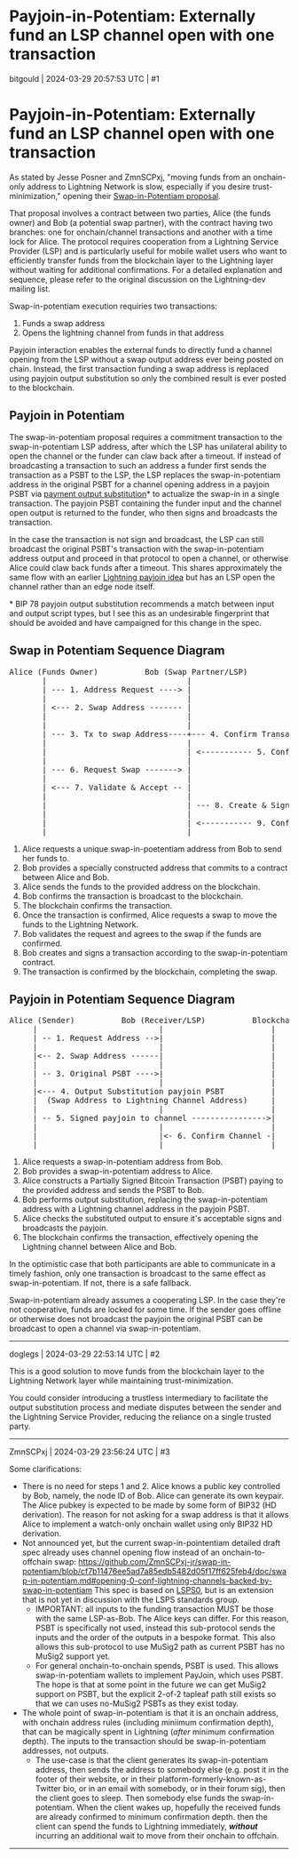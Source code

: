 # Payjoin-in-Potentiam: Externally fund an LSP channel open with one transaction

bitgould | 2024-03-29 20:57:53 UTC | #1

# Payjoin-in-Potentiam: Externally fund an LSP channel open with one transaction

As stated by Jesse Posner and ZmnSCPxj, "moving funds from an onchain-only address to Lightning Network is slow, especially if you desire trust-minimization," opening their [Swap-in-Potentiam proposal](https://lists.linuxfoundation.org/pipermail/lightning-dev/2023-January/003810.html).

That proposal involves a contract between two parties, Alice (the funds owner) and Bob (a potential swap partner), with the contract having two branches: one for onchain/channel transactions and another with a time lock for Alice. The protocol requires cooperation from a Lightning Service Provider (LSP) and is particularly useful for mobile wallet users who want to efficiently transfer funds from the blockchain layer to the Lightning layer without waiting for additional confirmations. For a detailed explanation and sequence, please refer to the original discussion on the Lightning-dev mailing list​​.

Swap-in-potentiam execution requiries two transactions: 

1. Funds a swap address
2. Opens the lightning channel from funds in that address

Payjoin interaction enables the external funds to directly fund a channel opening from the LSP without a swap output address ever being posted on chain. Instead, the first transaction funding a swap address is replaced using payjoin output substitution so only the combined result is ever posted to the blockchain.

## Payjoin in Potentiam

The swap-in-potentiam proposal requires a commitment transaction to the swap-in-potentiam LSP address, after which the LSP has unilateral ability to open the channel or the funder can claw back after a timeout. If instead of broadcasting a transaction to such an address a funder first sends the transaction as a PSBT to the LSP, the LSP replaces the swap-in-potentiam address in the original PSBT for a channel opening address in a payjoin PSBT via [payment output substitution](https://github.com/bitcoin/bips/blob/b3701faef2bdb98a0d7ace4eedbeefa2da4c89ed/bip-0078.mediawiki#user-content-span_idoutputsubstitutionspanPayment_output_substitution)* to actualize the swap-in in a single transaction. The payjoin PSBT containing the funder input and the channel open output is returned to the funder, who then signs and broadcasts the transaction.

In the case the transaction is not sign and broadcast, the LSP can still broadcast the original PSBT's transaction with the swap-in-potentiam address output and proceed in that protocol to open a channel, or otherwise Alice could claw back funds after a timeout. This shares approximately the same flow with an earlier [Lightning payjoin idea](https://lists.linuxfoundation.org/pipermail/bitcoin-dev/2022-November/021180.html) but has an LSP open the channel rather than an edge node itself.

\* BIP 78 payjoin output substitution recommends a match between input and output script types, but I see this as an undesirable fingerprint that should be avoided and have campaigned for this change in the spec.

## Swap in Potentiam Sequence Diagram

<pre>
Alice (Funds Owner)          Bob (Swap Partner/LSP)             Blockchain
       |                              |                              |
       | --- 1. Address Request ----> |                              |
       |                              |                              |
       | <--- 2. Swap Address ------- |                              |
       |                              |                              |
       |                              |                              |
       | --- 3. Tx to swap Address----+--- 4. Confirm Transaction -> |
       |                              |                              |
       |                              | <----------- 5. Confirmation |
       |                              |                              |
       | --- 6. Request Swap -------> |                              |
       |                              |                              |
       | <--- 7. Validate & Accept -- |                              |
       |                              |                              |
       |                              | --- 8. Create & Sign Tx ---- |
       |                              |                              |
       |                              | <----------- 9. Confirmation |
       |                              |                              |
</pre>

1. Alice requests a unique swap-in-poetentiam address from Bob to send her funds to.
2. Bob provides a specially constructed address that commits to a contract between Alice and Bob.
3. Alice sends the funds to the provided address on the blockchain.
4. Bob confirms the transaction is broadcast to the blockchain.
5. The blockchain confirms the transaction.
6. Once the transaction is confirmed, Alice requests a swap to move the funds to the Lightning Network.
7. Bob validates the request and agrees to the swap if the funds are confirmed.
8. Bob creates and signs a transaction according to the swap-in-potentiam contract.
9. The transaction is confirmed by the blockchain, completing the swap.

## Payjoin in Potentiam Sequence Diagram

<pre>
Alice (Sender)          Bob (Receiver/LSP)          Blockchain
     |                          |                       |
     | -- 1. Request Address -->|                       |
     |                          |                       |
     |<-- 2. Swap Address ------|                       |
     |                          |                       |
     | -- 3. Original PSBT ---->|                       |
     |                          |                       |
     |<--- 4. Output Substitution payjoin PSBT          |
     |  (Swap Address to Lightning Channel Address)     |
     |                          |                       |
     | -- 5. Signed payjoin to channel ---------------->|
     |                          |                       |
     |                          |<- 6. Confirm Channel -|
     |                          |                       |
</pre>

1. Alice requests a swap-in-potentiam address from Bob.
2. Bob provides a swap-in-potentiam address to Alice.
3. Alice constructs a Partially Signed Bitcoin Transaction (PSBT) paying to the provided address and sends the PSBT to Bob.
4. Bob performs output substitution, replacing the swap-in-potentiam address with a Lightning channel address in the payjoin PSBT.
5. Alice checks the substituted output to ensure it's acceptable signs and broadcasts the payjoin.
6. The blockchain confirms the transaction, effectively opening the Lightning channel between Alice and Bob.

In the optimistic case that both participants are able to communicate in a timely fashion, only one transaction is broadcast to the same effect as swap-in-potentiam. If not, there is a safe fallback.

Swap-in-potentiam already assumes a cooperating LSP. In the case they're not cooperative, funds are locked for some time. If the sender goes offline or otherwise does not broadcast the payjoin the original PSBT can be broadcast to open a channel via swap-in-potentiam.

-------------------------

doglegs | 2024-03-29 22:53:14 UTC | #2

This is a good solution to move funds from the blockchain layer to the Lightning Network layer while maintaining trust-minimization.

You could consider introducing a trustless intermediary to facilitate the output substitution process and mediate disputes between the sender and the Lightning Service Provider, reducing the reliance on a single trusted party.

-------------------------

ZmnSCPxj | 2024-03-29 23:56:24 UTC | #3

Some clarifications:

* There is no need for steps 1 and 2.  Alice knows a public key controlled by Bob, namely, the node ID of Bob.  Alice can generate its own keypair.  The Alice pubkey is expected to be made by some form of BIP32 (HD derivation).  The reason for not asking for a swap address is that it allows Alice to implement a watch-only onchain wallet using only BIP32 HD derivation.
* Not announced yet, but the current swap-in-pointentiam detailed draft spec already uses channel opening flow instead of an onchain-to-offchain swap: https://github.com/ZmnSCPxj-jr/swap-in-potentiam/blob/cf7b11476ee5ad7a85edb5482d05f17ff625feb4/doc/swap-in-potentiam.md#opening-0-conf-lightning-channels-backed-by-swap-in-potentiam This spec is based on [LSPS0](https://github.com/BitcoinAndLightningLayerSpecs/lsp/blob/68e498ebc278dcd4ab6188d12e93ea2e91c5d882/LSPS0/README.md), but is an extension that is not yet in discussion with the LSPS standards group.
  * IMPORTANT: all inputs to the funding transaction MUST be those with the same LSP-as-Bob.  The Alice keys can differ.  For this reason, PSBT is specifically not used, instead this sub-protocol sends the inputs and the order of the outputs in a bespoke format.  This also allows this sub-protocol to use MuSig2 path as current PSBT has no MuSig2 support yet.
  * For general onchain-to-onchain spends, PSBT is used.  This allows swap-in-potentiam wallets to implement PayJoin, which uses PSBT.  The hope is that at some point in the future we can get MuSig2 support on PSBT, but the explicit 2-of-2 tapleaf path still exists so that we can uses no-MuSig2 PSBTs as they exist today.
* The whole point of swap-in-potentiam is that it is an onchain address, with onchain address rules (including miniimum confirmation depth), that can be magically spent in Lightning (*after* minimum confirmation depth).  The inputs to the transaction should be swap-in-potentiam addresses, not outputs.
  * The use-case is that the client generates its swap-in-potentiam address, then sends the address to somebody else (e.g. post it in the footer of their website, or in their platform-formerly-known-as-Twitter bio, or in an email with somebody, or in their forum sig), then the client goes to sleep.  Then somebody else funds the swap-in-potentiam.  When the client wakes up, hopefully the received funds are already confirmed to minimum confirmation depth. then the client can spend the funds to Lightning immediately, ***without*** incurring an additional wait to move from their onchain to offchain.

-------------------------

